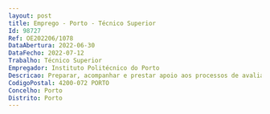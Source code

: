 ```yaml
--- 
layout: post
title: Emprego - Porto - Técnico Superior
Id: 98727
Ref: OE202206/1078
DataAbertura: 2022-06-30
DataFecho: 2022-07-12
Trabalho: Técnico Superior
Empregador: Instituto Politécnico do Porto
Descricao: Preparar, acompanhar e prestar apoio aos processos de avaliação institucional e de avaliação e acreditação dos ciclos de estudo  Proceder à recolha, tratamento, sistematização e divulgação dados estatísticos e de informação transversal à unidade orgânica, necessários aos processos de avaliação e acreditação Preparar toda a documentação informação necessária à abertura de candidaturas às pós graduações Assegurar a documentação e melhoria dos processos e procedimentos organizacionais associados ás atividade do gabinete.
CodigoPostal: 4200-072 PORTO
Concelho: Porto
Distrito: Porto
--- 
```


